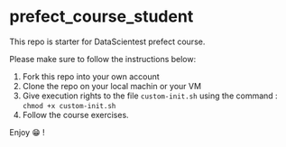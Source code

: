 # prefect_course_student

This repo is starter for DataScientest prefect course.

Please make sure to follow the instructions below: 

1. Fork this repo into your own account
2. Clone the repo on your local machin or your VM
3. Give execution rights to the file `custom-init.sh` using the command : `chmod +x custom-init.sh`
3. Follow the course exercises.

Enjoy 😁 !